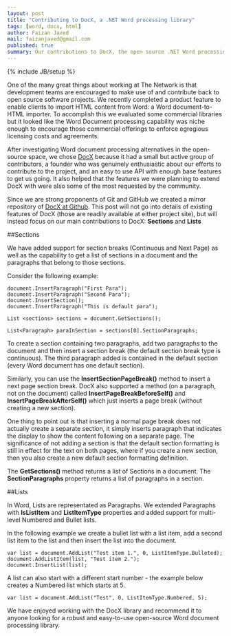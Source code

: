 ```yaml
---
layout: post
title: "Contributing to DocX, a .NET Word processing library"
tags: [word, docx, html]
author: Faizan Javed
mail: faizanjaved@gmail.com
published: true
summary: Our contributions to DocX, the open source .NET Word processing library.
---
```


{% include JB/setup %}

One of the many great things about working at The Network is that development teams are encouraged to make use of and contribute back to open source software projects. We recently completed a product feature to enable clients to import HTML content from Word: a Word document-to-HTML importer. To accomplish this we evaluated some commercial libraries but it looked like the Word Document processing capability was niche enough to encourage those commercial offerings to enforce egregious licensing costs and agreements.

After investigating Word document processing alternatives in the open-source space, we chose [DocX](http://docx.codeplex.com/) because it had a small but active group of contributors, a founder who was genuinely enthusiastic about our efforts to contribute to the project, and an easy to use API with enough base features to get us going. It also helped that the features we were planning to extend DocX with were also some of the most requested by the community.

Since we are strong proponents of Git and GitHub we created a mirror repository of [DocX at Github](https://github.com/Word-DocX/DocX). This post will not go into details of existing features of DocX (those are readily available at either project site), but will instead focus on our main contributions to DocX: **Sections** and **Lists**


##Sections

We have added support for section breaks (Continuous and Next Page) as well as the capability to get a list of sections in a document and the paragraphs that belong to those sections. 

Consider the following example: 


    document.InsertParagraph("First Para");
    document.InsertParagraph("Second Para");
    document.InsertSection();
    document.InsertParagraph("This is default para");

    List <sections> sections = document.GetSections();

    List<Paragraph> paraInSection = sections[0].SectionParagraphs;
    

To create a section containing two paragraphs, add two paragraphs to the document and then insert a section break (the default section break type is continuous). The third paragraph added is contained in the default section (every Word document has one default section).

Similarly, you can use the **InsertSectionPageBreak()** method to insert a next page section break. DocX also supported a method (on a paragraph, not on the document) called **InsertPageBreakBeforeSelf()** and **InsertPageBreakAfterSelf()** which just inserts a page break (without creating a new section). 

One thing to point out is that inserting a normal page break does not actually create a separate section, it simply inserts paragraph that indicates the display to show the content following on a separate page. The significance of not adding a section is that the default section formatting is still in effect for the text on both pages, where if you create a new section, then you also create a new default section formatting definition.

The **GetSections()** method returns a list of Sections in a document. The **SectionParagraphs** property returns a list of paragraphs in a section.


##Lists

In Word, Lists are representated as Paragraphs. We extended Paragraphs with **IsListItem** and **ListItemType** properties and added support for multi-level Numbered and Bullet lists. 

In the following example we create a bullet list with a list item, add a second list item to the list and then insert the list into the document.


    var list = document.AddList("Test item 1.", 0, ListItemType.Bulleted);
    document.AddListItem(list, "Test item 2.");
    document.InsertList(list);


A list can also start with a different start number - the example below creates a Numbered list which starts at 5.


    var list = document.AddList("Test", 0, ListItemType.Numbered, 5);
    

We have enjoyed working with the DocX library and recommend it to anyone looking for a robust and easy-to-use open-source Word document processing library.